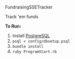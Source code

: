 FundraisingSSETracker

Track 'em funds

**To Run:**

1. Install [PostgreSQL](http://www.postgresql.org/)
2. `psql < config/dbsetup.psql`
2. `bundle install`
3. `ruby ProgramStart.rb`